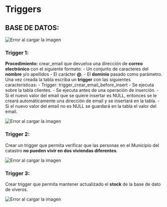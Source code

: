 # Triggers

## BASE DE DATOS:
  ![Error al cargar la imagen](https://github.com/lauracahe/Triggers/blob/main/imagenes/Show_Databases.png)

### Trigger 1:
  **Procedimiento:** crear_email que devuelva una dirección de **correo electrónico** con el siguiente formato:
    - Un conjunto de caracteres del **nombre** y/o apellidos
    - El carácter **@**.
    - El **dominio** pasado como parámetro.
  Una vez creada la tabla escriba un **trigger** con las siguientes características:
    - Trigger: trigger_crear_email_before_insert
    - Se ejecuta sobre la tabla clientes.
    - Se ejecuta antes de una operación de inserción.
    - Si el nuevo valor del email que se quiere insertar es NULL, entonces se le creará automáticamente una dirección de email y se insertará en la tabla.
    - Si el nuevo valor del email no es NULL se guardará en la tabla el valor del email.

  ![Error al cargar la imagen](https://github.com/lauracahe/Triggers/blob/main/imagenes/trigger1.png)

### Trigger 2:
  Crear un trigger que permita verificar que las personas en el Municipio del catastro **no pueden vivir en dos viviendas diferentes**.

  ![Error al cargar la imagen](https://github.com/lauracahe/Triggers/blob/main/imagenes/trigger2.png)

### Trigger 3:
  Crear trigger que permita mantener actualizado el **stock** de la base de dato de viveros.

 ![Error al cargar la imagen](https://github.com/lauracahe/Triggers/blob/main/imagenes/trigger3.png)




